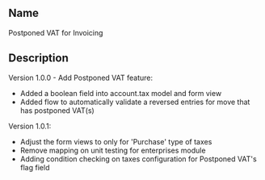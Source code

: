 ## Name
Postponed VAT for Invoicing

## Description
Version 1.0.0 - Add Postponed VAT feature:
- Added a boolean field into account.tax model and form view
- Added flow to automatically validate a reversed entries for move that has postponed VAT(s)

Version 1.0.1:
- Adjust the form views to only for 'Purchase' type of taxes
- Remove mapping on unit testing for enterprises module
- Adding condition checking on taxes configuration for Postponed VAT's flag field
